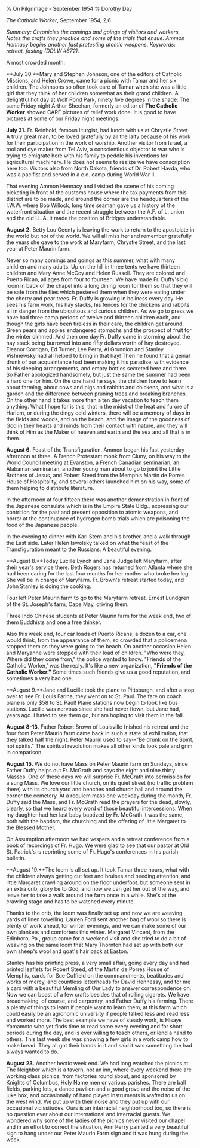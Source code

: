 % On Pilgrimage - September 1954
% Dorothy Day

*The Catholic Worker*, September 1954, 2,6

*Summary: Chronicles the comings and goings of visitors and workers.
Notes the crafts they practice and some of the trials that ensue. Ammon
Hennacy begins another fast protesting atomic weapons. Keywords:
retreat, fasting (DDLW \#672).*

A most crowded month.

**July 30.**Mary and Stephen Johnson, one of the editors of Catholic
Missions, and Helen Crowe, came for a picnic with Tamar and her six
children. The Johnsons so often took care of Tamar when she was a little
girl that they think of her children somewhat as their grand children. A
delightful hot day at Wolf Pond Park, ninety five degrees in the shade.
The same Friday night Arthur Sheehan, formerly an editor of **The
Catholic Worker** showed CARE pictures of relief work done. It is good
to have pictures at some of our Friday night meetings.

**July 31.** Fr. Reinhold, famous liturgist, had lunch with us at
Chrystie Street. A truly great man, to be loved gratefully by all the
laity because of his work for their participation in the work of
worship. Another visitor from Israel, a tool and dye maker from Tel
Aviv, a conscientious objector to war who is trying to emigrate here
with his family to peddle his inventions for agricultural machinery. He
does not seems to realize we have conscription here too. Visitors also
from North Dakota, friends of Dr. Robert Havda, who was a pacifist and
served in a c.o. camp during World War II.

That evening Ammon Hennacy and I visited the scene of his coming
picketing in front of the customs house where the tax payments from this
district are to be made, and around the corner are the headquarters of
the I.W.W. where Bob Willock, long time seaman gave us a history of the
waterfront situation and the recent struggle between the A.F. of L.
union and the old I.L.A. It made the position of Bridges understandable.

**August 2.** Betty Lou Geenty is leaving the work to return to the
apostolate in the world but not of the world. We will all miss her and
remember gratefully the years she gave to the work at Maryfarm, Chrystie
Street, and the last year at Peter Maurin farm.

Never so many comings and goings as this summer, what with many children
and many adults. Up on the hill in three tents we have thirteen children
and Mary Anne McCoy and Helen Russell. They are colored and Puerto
Rican, all ages from four to fourteen. We have made Fr. Duffy's big room
in back of the chapel into a long dining room for them so that they will
be safe from the flies which pestered them when they were eating under
the cherry and pear trees. Fr. Duffy is growing in holiness every day.
He sees his farm work, his hay stacks, his fences for the chickens and
rabbits all in danger from the ubiquitous and curious children. As we go
to press we have had three camp periods of twelve and thirteen children
each, and though the girls have been tireless in their care, the
children get around. Green pears and apples endangered stomachs and the
prospect of fruit for the winter dimmed. And then one day Fr. Duffy came
in storming about the hay stack being burrowed into and fifty dollars
worth of hay destroyed. Eleanor Corrigan, Ed Turner, Lee Perry, Al
Grunnion and Stanley Vishnewsky had all helped to bring in that hay!
Then he found that a genial drunk of our acquaintance had been making it
his paradise, with evidence of his sleeping arrangements, and empty
bottles secreted here and there. So Father apologized handsomely, but
just the same the summer had been a hard one for him. On the one hand he
says, the children have to learn about farming, about cows and pigs and
rabbits and chickens, and what is a garden and the difference between
pruning trees and breaking branches. On the other hand it takes more
than a ten day vacation to teach them anything. What I hope for is this,
that in the midst of the heat and furore of Harlem, or during the dingy
cold winters, there will be a memory of days in the fields and woods,
and on the beach, and the image of the goodness of God in their hearts
and minds from their contact with nature, and they will think of Him as
the Maker of heaven and earth and the sea and all that is in them.

**August 6.** Feast of the Transfiguration. Ammon began his fast
yesterday afternoon at three. A French Protestant monk from Cluny, on
his way to the World Council meeting at Evanston, a French Canadian
seminarian, an Alabaman seminarian, another young man about to go to
joint the Little Brothers of Jesus, and Robert Steed from the Memphis
Martin de Porres House of Hospitality, and several others launched him
on his way, some of them helping to distribute literature.

In the afternoon at four fifteen there was another demonstration in
front of the Japanese consulate which is in the Empire State Bldg.,
expressing our contrition for the past and present opposition to atomic
weapons, and horror at the continuance of hydrogen bomb trials which are
poisoning the food of the Japanese people.

In the evening to dinner with Karl Stern and his brother, and a walk
through the East side. Later Helen Iswolsky talked on what the feast of
the Transfiguration meant to the Russians. A beautiful evening.

**August 8.**Today Lucille Lynch and Jane Judge left Maryfarm, after
their year's service there. Beth Rogers has returned from Atlanta where
she had been caring for the last four months for her mother who broke
her leg. She will be in charge of Maryfarm. Fr. Brown's retreat started
today, and John Stanley is doing the cooking.

Four left Peter Maurin farm to go to the Maryfarm retreat. Ernest
Lundgren of the St. Joseph's farm, Cape May, driving them.

Three Indo Chinese students at Peter Maurin farm for the week end, two
of them Buddhists and one a free thinker.

Also this week end, four car loads of Puerto Ricans, a dozen to a car,
one would think, from the appearance of them, so crowded that a
policemena stopped them as they were going to the beach. On another
occasion Helen and Maryanne were stopped with their load of children.
"Who were they, Where did they come from," the police wanted to know.
"Friends of the Catholic Worker,' was the reply. It's like a new
organization, **"Friends of the Catholic Worker."** Some times such
friends give us a good reputation, and sometimes a very bad one.

**August 9.**Jane and Lucille took the plane to Pittsburgh, and after a
stop over to see Fr. Louis Farina, they went on to St. Paul. The fare on
coach plane is only \$58 to St. Paul! Plane stations now begin to look
like bus stations. Lucille was nervous since she had never flown, but
Jane had, years ago. I hated to see them go, but am hoping to visit them
in the fall.

**August 8-13**. Father Robert Brown of Louisville fnished his retreat
and the four from Peter Maurin farm came back in such a state of
exhiliration, that they talked half the night. Peter Maurin used to
say--"Be drunk on the Spirit, not spirits." The spiritual revolution
makes all other kinds look pale and grim in comparison.

**August 15.** We do not have Mass on Peter Maurin farm on Sundays,
since Father Duffy helps out Fr. McGrath and says the eight and nine
thirty Masses. One of these days we will surprise Fr. McGrath into
permission for a sung Mass. We love our little church, on its quiet
street (no traffic problem there) with its church yard and benches and
church hall and around the corner the cemetery. At a requiem mass one
weekday during the month, Fr. Duffy said the Mass, and Fr. McGrath read
the prayers for the dead, slowly, clearly, so that we heard every word
of those beautiful intercessions. When my daughter had her last baby
baptized by Fr. McGrath it was the same, both with the baptism, the
churching and the offering of little Margaret to the Blessed Mother.

On Assumption afternoon we had vespers and a retreat conference from a
book of recordings of Fr. Hugo. We were glad to see that our pastor at
Old St. Patrick's is reprinting some of Fr. Hugo's conferences in his
parish bulletin.

**August 19.**The loom is all set up. It took Tamar three hours, what
with the children always getting cut feet and bruises and needing
attention, and little Margaret crawling around on the floor underfoot.
but someone sent in an extra crib, glory be to God, and now we can get
her out of the way, and leave her to take a walk around the farm once in
a while. She's at the crawling stage and has to be watched every minute.

Thanks to the crib, the loom was finally set up and now we are weaving
yards of linen towelling. Lauren Ford sent another bag of wool so there
is plenty of work ahead, for winter evenings, and we can make some of
our own blankets and comforters this winter. Margaret Vincent, from the
Edinboro, Pa., group came for a weekend visit and she tried to do a bit
of weaving on the same loom that Mary Thornton had set up with both our
own sheep's wool and goat's hair back at Easton.

Stanley has his printing press, a very small affair, going every day and
had printed leaflets for Robert Steed, of the Martin de Porres House of
Memphis, cards for Sue Coffield on the commandments, beatitudes and
works of mercy, and countless letterheads for David Hennessy, and for me
a card with a beautiful Memling of Our Lady to answer correspondence on.
Now we can boast of a few crafts besides that of rolling cigarets. We
have breadmaking, of course, and carpentry, and Father Duffy his
farming. There a plenty of things to learn if people want to learn them,
at this farm which could easily be an agronomic university if people
talked less and read less and worked more. The best example we have of
steady work, is Hisaye Yamamoto who yet finds time to read some every
evening and for short periods during the day, and is ever willing to
teach others, or lend a hand to others. This last week she was showing a
few girls in a work camp how to make bread. They all got their hands in
it and said it was something the had always wanted to do.

**August 23.** Another hectic week end. We had long watched the picnics
at The Neighbor which is a tavern, not an inn, where every weekend there
are working class picnics, from factories round about, and sponsored by
Knights of Columbus, Holy Name men or various parishes. There are ball
fields, parking lots, a dance pavilion and a good grove and the noise of
the juke box, and occasionally of hand played instruments is wafted to
us on the west wind. We put up with their noise and they put up with our
occasional vicissitudes. Ours is an interracial neighborhood too, so
there is no question ever about our international and interracial
guests. We wondered why some of the ladies of the picnics never visited
our chapel and in an effort to correct the situation, Ann Perry painted
a very beautiful sign to hang under our Peter Maurin Farm sign and it
was hung during the week.
